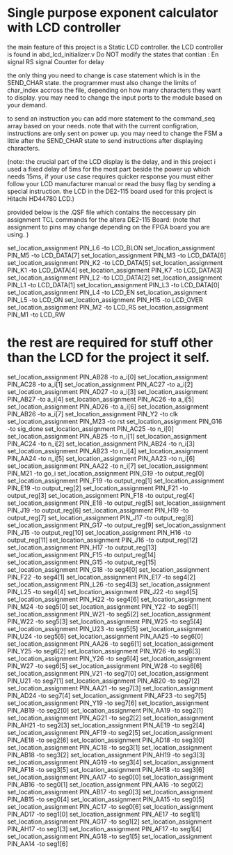 # Single purpose exponent calculator with LCD controller

the main feature of this project is a Static LCD controller. 
the LCD controller is found in abd_lcd_initializer.v 
Do NOT modify the states that contian : 
En signal 
RS signal 
Counter for delay

the only thing you need to change is case statement which is in the SEND_CHAR state. 
the programmer must also change the limits of char_index accross the file, depending on how many characters they want to display. 
you may need to change the input ports to the module based on your demand. 

to send an instruction you can add more statement to the command_seq array based on your needs. note that with the current configration, instructions are only sent on power up. you may need to change the FSM a little after the SEND_CHAR state to 
send instructions after displaying characters. 

(note: the crucial part of the LCD display is the delay, and in this project i used a fixed delay of 5ms for the most part beside the power up which needs 15ms, if your use case requires quicker response you must either follow your LCD manufacturer manual 
or read the busy flag by sending a special instruction. the LCD in the DE2-115 board used for this project is Hitachi HD44780 LCD.) 

provided below is the .QSF file which contains the neccessary pin assignment TCL commands for the altera DE2-115 Board: 
(note that assignment to pins may change depending on the FPGA board you are using. ) 

set_location_assignment PIN_L6 -to LCD_BLON
set_location_assignment PIN_M5 -to LCD_DATA[7]
set_location_assignment PIN_M3 -to LCD_DATA[6]
set_location_assignment PIN_K2 -to LCD_DATA[5]
set_location_assignment PIN_K1 -to LCD_DATA[4]
set_location_assignment PIN_K7 -to LCD_DATA[3]
set_location_assignment PIN_L2 -to LCD_DATA[2]
set_location_assignment PIN_L1 -to LCD_DATA[1]
set_location_assignment PIN_L3 -to LCD_DATA[0]
set_location_assignment PIN_L4 -to LCD_EN
set_location_assignment PIN_L5 -to LCD_ON
set_location_assignment PIN_H15 -to LCD_OVER
set_location_assignment PIN_M2 -to LCD_RS
set_location_assignment PIN_M1 -to LCD_RW

# the rest are required for stuff other than the LCD for  the project it self. 

set_location_assignment PIN_AB28 -to a_i[0]
set_location_assignment PIN_AC28 -to a_i[1]
set_location_assignment PIN_AC27 -to a_i[2]
set_location_assignment PIN_AD27 -to a_i[3]
set_location_assignment PIN_AB27 -to a_i[4]
set_location_assignment PIN_AC26 -to a_i[5]
set_location_assignment PIN_AD26 -to a_i[6]
set_location_assignment PIN_AB26 -to a_i[7]
set_location_assignment PIN_Y2 -to clk
set_location_assignment PIN_M23 -to rst
set_location_assignment PIN_G16 -to sig_done
set_location_assignment PIN_AC25 -to n_i[0]
set_location_assignment PIN_AB25 -to n_i[1]
set_location_assignment PIN_AC24 -to n_i[2]
set_location_assignment PIN_AB24 -to n_i[3]
set_location_assignment PIN_AB23 -to n_i[4]
set_location_assignment PIN_AA24 -to n_i[5]
set_location_assignment PIN_AA23 -to n_i[6]
set_location_assignment PIN_AA22 -to n_i[7]
set_location_assignment PIN_M21 -to go_i
set_location_assignment PIN_G19 -to output_reg[0]
set_location_assignment PIN_F19 -to output_reg[1]
set_location_assignment PIN_E19 -to output_reg[2]
set_location_assignment PIN_F21 -to output_reg[3]
set_location_assignment PIN_F18 -to output_reg[4]
set_location_assignment PIN_E18 -to output_reg[5]
set_location_assignment PIN_J19 -to output_reg[6]
set_location_assignment PIN_H19 -to output_reg[7]
set_location_assignment PIN_J17 -to output_reg[8]
set_location_assignment PIN_G17 -to output_reg[9]
set_location_assignment PIN_J15 -to output_reg[10]
set_location_assignment PIN_H16 -to output_reg[11]
set_location_assignment PIN_J16 -to output_reg[12]
set_location_assignment PIN_H17 -to output_reg[13]
set_location_assignment PIN_F15 -to output_reg[14]
set_location_assignment PIN_G15 -to output_reg[15]
set_location_assignment PIN_G18 -to seg4[0]
set_location_assignment PIN_F22 -to seg4[1]
set_location_assignment PIN_E17 -to seg4[2]
set_location_assignment PIN_L26 -to seg4[3]
set_location_assignment PIN_L25 -to seg4[4]
set_location_assignment PIN_J22 -to seg4[5]
set_location_assignment PIN_H22 -to seg4[6]
set_location_assignment PIN_M24 -to seg5[0]
set_location_assignment PIN_Y22 -to seg5[1]
set_location_assignment PIN_W21 -to seg5[2]
set_location_assignment PIN_W22 -to seg5[3]
set_location_assignment PIN_W25 -to seg5[4]
set_location_assignment PIN_U23 -to seg5[5]
set_location_assignment PIN_U24 -to seg5[6]
set_location_assignment PIN_AA25 -to seg6[0]
set_location_assignment PIN_AA26 -to seg6[1]
set_location_assignment PIN_Y25 -to seg6[2]
set_location_assignment PIN_W26 -to seg6[3]
set_location_assignment PIN_Y26 -to seg6[4]
set_location_assignment PIN_W27 -to seg6[5]
set_location_assignment PIN_W28 -to seg6[6]
set_location_assignment PIN_V21 -to seg7[0]
set_location_assignment PIN_U21 -to seg7[1]
set_location_assignment PIN_AB20 -to seg7[2]
set_location_assignment PIN_AA21 -to seg7[3]
set_location_assignment PIN_AD24 -to seg7[4]
set_location_assignment PIN_AF23 -to seg7[5]
set_location_assignment PIN_Y19 -to seg7[6]
set_location_assignment PIN_AB19 -to seg2[0]
set_location_assignment PIN_AA19 -to seg2[1]
set_location_assignment PIN_AG21 -to seg2[2]
set_location_assignment PIN_AH21 -to seg2[3]
set_location_assignment PIN_AE19 -to seg2[4]
set_location_assignment PIN_AF19 -to seg2[5]
set_location_assignment PIN_AE18 -to seg2[6]
set_location_assignment PIN_AD18 -to seg3[0]
set_location_assignment PIN_AC18 -to seg3[1]
set_location_assignment PIN_AB18 -to seg3[2]
set_location_assignment PIN_AH19 -to seg3[3]
set_location_assignment PIN_AG19 -to seg3[4]
set_location_assignment PIN_AF18 -to seg3[5]
set_location_assignment PIN_AH18 -to seg3[6]
set_location_assignment PIN_AA17 -to seg0[0]
set_location_assignment PIN_AB16 -to seg0[1]
set_location_assignment PIN_AA16 -to seg0[2]
set_location_assignment PIN_AB17 -to seg0[3]
set_location_assignment PIN_AB15 -to seg0[4]
set_location_assignment PIN_AA15 -to seg0[5]
set_location_assignment PIN_AC17 -to seg0[6]
set_location_assignment PIN_AD17 -to seg1[0]
set_location_assignment PIN_AE17 -to seg1[1]
set_location_assignment PIN_AG17 -to seg1[2]
set_location_assignment PIN_AH17 -to seg1[3]
set_location_assignment PIN_AF17 -to seg1[4]
set_location_assignment PIN_AG18 -to seg1[5]
set_location_assignment PIN_AA14 -to seg1[6]
